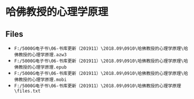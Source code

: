 # 哈佛教授的心理学原理

## Files

- `F:/5000G电子书\06-书库更新（201911）\2018.09\0910\哈佛教授的心理学原理\哈佛教授的心理学原理.azw3`
- `F:/5000G电子书\06-书库更新（201911）\2018.09\0910\哈佛教授的心理学原理\哈佛教授的心理学原理.epub`
- `F:/5000G电子书\06-书库更新（201911）\2018.09\0910\哈佛教授的心理学原理\哈佛教授的心理学原理.mobi`
- `F:/5000G电子书\06-书库更新（201911）\2018.09\0910\哈佛教授的心理学原理\files.txt`

